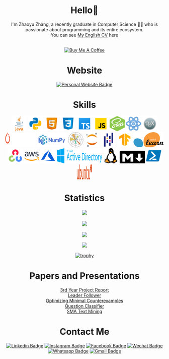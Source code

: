 <h1 align="center">
  Hello👋
</h1>

<div align="center">
  I'm Zhaoyu Zhang, a recently graduate in Computer Science 👨‍💻 who is passionate about programming and its entire ecosystem.<br/>
  You can see <a href="https://github.com/Zhayu517/Resume/blob/main/Zhaoyu_Zhang_Resume.pdf">My English CV<a/> here
<div/>
<br/>
  
<a href="https://www.buymeacoffee.com/zhayu517" target="_blank"><img src="https://cdn.buymeacoffee.com/buttons/v2/default-yellow.png" alt="Buy Me A Coffee" style="height: 60px !important;width: 217px !important;" ></a>

<h1 align="center">
  Website
</h1> 
  
[![Personal Website Badge](https://img.shields.io/badge/website-000000?style=for-the-badge&logo=About.me&logoColor=white)](https://zhayu517.github.io)

<h1 align="center">
  Skills
</h1>

<div align="center">
  <!-- https://icons8.com/icons -->
  <a href="https://dev.java/"><img src="images/java.svg" width=48 height=48></a>
  <a href="https://www.python.org/"><img src="images/python.svg" width=48 height=48></a>
  <a href="https://developer.mozilla.org/en-US/docs/Glossary/HTML5"><img src="images/html5.svg" width=48 height=48></a>
  <a href="https://developer.mozilla.org/en-US/docs/Web/CSS"><img src="images/css3.svg" width=48 height=48></a>
  <a href="https://www.typescriptlang.org/"><img src="images/typescript.svg" width=48 height=48></a>
  <a href="https://www.javascript.com/"><img src="images/javascript.svg" width=48 height=48></a>
  <a href="https://sass-lang.com/"><img src="images/sass.svg" width=48 height=48></a>
  <a href="https://reactjs.org/"><img src="images/react.svg" width=48 height=48></a>
  <a href="https://www.latex-project.org/"><img src="images/latex.svg" width=48 height=48></a>
</div>

<div align="center">
  <a href="https://pytorch.org/"><img src="images/pytorch.svg" width=96 height=48></a>
  <a href="https://numpy.org/"><img src="images/numpy.svg" width=96 height=48></a>
  <a href="https://matplotlib.org/"><img src="images/matplotlib.svg" width=48 height=48></a>
  <a href="https://jupyter.org/"><img src="images/jupyter.svg" width=48 height=48></a>
  <a href="https://pandas.pydata.org/"><img src="images/pandas.svg" width=48 height=48></a>
  <a href="https://www.tensorflow.org/"><img src="images/tensorflow.svg" width=48 height=48></a>
  <a href="https://scikit-learn.org/stable/"><img src="images/scikit-learn.svg" width=96 height=48></a>
</div>

<div align="center">
  <a href="https://opencv.org/"><img src="images/opencv.svg" width=48 height=48></a>
  <a href="https://aws.amazon.com/"><img src="images/aws.svg" width=48 height=48></a>
  <a href="https://azure.microsoft.com/en-us/"><img src="images/azure.svg" width=48 height=48></a>
  <a href="https://learn.microsoft.com/en-us/windows-server/identity/ad-ds/get-started/virtual-dc/active-directory-domain-services-overview"><img src="images/active-directory.svg" width=144 height=48></a>
  <a href="https://www.linux.org/"><img src="images/linux.svg" width=48 height=48></a>
  <a href="https://daringfireball.net/projects/markdown/"><img src="images/markdown.png" width=80 height=40></a>
  <a href="https://learn.microsoft.com/en-us/powershell/"><img src="images/powershell.svg" width=48 height=48></a>
  <a href="https://ubuntu.com/"><img src="images/ubuntu.svg" width=48 height=48></a>
</div>  

<h1 align="center">
  Statistics
</h1> 

<div align="center"> 
  <img height=200 align="center" src="https://github-readme-stats-zhayu517.vercel.app/api?username=Zhayu517&count_private=true&show_icons=true&theme=transparent&border_radius=25" />
  <br />
  <br />
  <img height=150 align="center" src="https://github-readme-stats-zhayu517.vercel.app/api/top-langs/?username=Zhayu517&layout=compact&theme=transparent&border_radius=25" />
  <br />
  <br />
  <img height=150 align="center" src="https://github-profile-summary-cards.vercel.app/api/cards/profile-details?username=zhayu517&theme=github" />
  <br />
  <br />
  <a href="https://hits.seeyoufarm.com"><img src="https://hits.seeyoufarm.com/api/count/incr/badge.svg?url=https%3A%2F%2Fgithub.com%2Fzhayu517%2Fhit-counter&count_bg=%2379C83D&title_bg=%23000000&icon=cliqz.svg&icon_color=%23FFFFFF&title=hits+count&edge_flat=false"/></a>
</div>
  
[![trophy](https://github-profile-trophy.vercel.app/?username=zhayu517&row=1&theme=monokai)](https://github.com/ryo-ma/github-profile-trophy)
  
<h1 align="center">
  Papers and Presentations
</h1>

<div align="center">
  <a href="https://github.com/Zhayu517/Reports-and-Presentations/blob/main/3rd_Year_Project_Report.pdf
">3rd Year Project Report<a/><br/>
  <a href="https://github.com/Zhayu517/Reports-and-Presentations/blob/main/Leader%20Follower.pdf
">Leader Follower<a/><br/>
  <a href="https://github.com/Zhayu517/Reports-and-Presentations/blob/main/Optimizing%20minimal%20counterexamples.pdf
">Optimizing Minimal Counterexamples<a/><br/>
  <a href="https://github.com/Zhayu517/Reports-and-Presentations/blob/main/Question%20Classifier.pdf
">Question Classifier<a/><br/>
  <a href="https://github.com/Zhayu517/Reports-and-Presentations/blob/main/SMA-Text-Mining.pdf">SMA Text Mining<a/>
<div/>

<h1 align="center">
  Contact Me
</h1>

[![Linkedin Badge](https://img.shields.io/badge/LinkedIn-0077B5?style=for-the-badge&logo=linkedin&logoColor=white)](https://www.linkedin.com/in/zhaoyuzhang/)
[![Instagram Badge](https://img.shields.io/badge/Instagram-E4405F?style=for-the-badge&logo=instagram&logoColor=white)](https://www.instagram.com/zhayu517/)
[![Facebook Badge](https://img.shields.io/badge/Facebook-1877F2?style=for-the-badge&logo=facebook&logoColor=white)](https://www.facebook.com/zhaoyu.zhang.771)
[![Wechat Badge](https://img.shields.io/badge/WeChat-07C160?style=for-the-badge&logo=wechat&logoColor=white)](https://raw.githubusercontent.com/Zhayu517/Zhayu517/main/images/wechat-account.png)
[![Whatsapp Badge](https://img.shields.io/badge/WhatsApp-25D366?style=for-the-badge&logo=whatsapp&logoColor=white)](https://raw.githubusercontent.com/Zhayu517/Zhayu517/main/images/whatsapp-account.png)
[![Gmail Badge](https://img.shields.io/badge/Gmail-D14836?style=for-the-badge&logo=gmail&logoColor=white)](mailto:zhangzy517@gmail.com)
  

    
